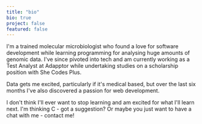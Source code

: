 ```yaml
---
title: "bio"
bio: true
project: false
featured: false
---
```


I'm a trained molecular microbiologist who found a love for software development while learning programming for analysing huge amounts of genomic data. I've since pivoted into tech and am currently working as a Test Analyst at Adapptor while undertaking studies on a scholarship position with She Codes Plus. 

Data gets me excited, particularly if it's medical based, but over the last six months I've also discovered a passion for web development. 

I don't think I'll ever want to stop learning and am excited for what I'll learn next. I'm thinking C - got a suggestion? Or maybe you just want to have a chat with me - contact me!